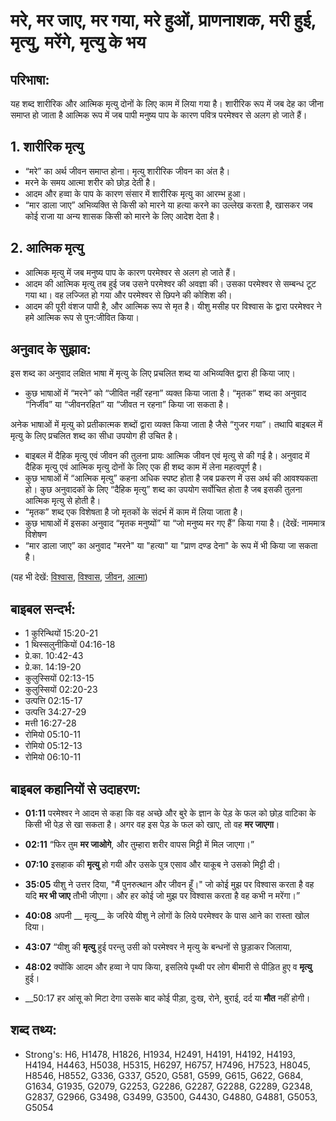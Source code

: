# मरे, मर जाए, मर गया, मरे हुओं, प्राणनाशक, मरी हुई, मृत्यु, मरेंगे, मृत्यु के भय #

## परिभाषा: ##

यह शब्द शारीरिक और आत्मिक मृत्यु दोनों के लिए काम में लिया गया है। शारीरिक रूप में जब देह का जीना समाप्त हो जाता है आत्मिक रूप में जब पापी मनुष्य पाप के कारण पवित्र परमेश्वर से अलग हो जाते हैं।

## 1. शारीरिक मृत्यु ##

* “मरे” का अर्थ जीवन समाप्त होना। मृत्यु शारीरिक जीवन का अंत है।
* मरने के समय आत्मा शरीर को छोड़ देती है।
* आदम और हव्वा के पाप के कारण संसार में शारीरिक मृत्यु का आरम्भ हुआ।
* “मार डाला जाए” अभिव्यक्ति से किसी को मारने या हत्या करने का उल्लेख करता है, खासकर जब कोई राजा या अन्य शासक किसी को मारने के लिए आदेश देता है।

## 2. आत्मिक मृत्यु ##

* आत्मिक मृत्यु में जब मनुष्य पाप के कारण परमेश्वर से अलग हो जाते हैं।
* आदम की आत्मिक मृत्यु तब हुई जब उसने परमेश्वर की अवज्ञा की। उसका परमेश्वर से सम्बन्ध टूट गया था। वह लज्जित हो गया और परमेश्वर से छिपने की कोशिश की।
* आदम की पूरी वंशज पापी है, और आत्मिक रूप से मृत है। यीशु मसीह पर विश्वास के द्वारा परमेश्वर ने हमे आत्मिक रूप से पुन:जीवित किया।

## अनुवाद के सुझाव: ##

इस शब्द का अनुवाद लक्षित भाषा में मृत्यु के लिए प्रचलित शब्द या अभिव्यक्ति द्वारा ही किया जाए।

* कुछ भाषाओं में “मरने” को “जीवित नहीं रहना” व्यक्त किया जाता है। “मृतक” शब्द का अनुवाद “निर्जीव” या “जीवनरहित” या “जीवत न रहना” किया जा सकता है।

अनेक भाषाओं में मृत्यु को प्रतीकात्मक शब्दों द्वारा व्यक्त किया जाता है जैसे “गुजर गया”। तथापि बाइबल में मृत्यु के लिए प्रचलित शब्द का सीधा उपयोग ही उचित है।

* बाइबल में दैहिक मृत्यु एवं जीवन की तुलना प्रायः आत्मिक जीवन एवं मृत्यु से की गई है। अनुवाद में दैहिक मृत्यु एवं आत्मिक मृत्यु दोनों के लिए एक ही शब्द काम में लेना महत्वपूर्ण है।
* कुछ भाषाओं में “आत्मिक मृत्यु” कहना अधिक स्पष्ट होता है जब प्रकरण में उस अर्थ की आवश्यकता हो। कुछ अनुवादकों के लिए “दैहिक मृत्यु” शब्द का उपयोग सर्वोचित होता है जब इसकी तुलना आत्मिक मृत्यु से होती है।
* “मृतक” शब्द एक विशेषता है जो मृतकों के संदर्भ में काम में लिया जाता है। 
* कुछ भाषाओं में इसका अनुवाद “मृतक मनुष्यों” या “जो मनुष्य मर गए हैं” किया गया है। (देखें: नाममात्र विशेषण
* “मार डाला जाए” का अनुवाद "मरने" या "हत्या" या "प्राण दण्ड देना" के रूप में भी किया जा सकता है।

(यह भी देखें: [विश्वास](../believe.md), [विश्वास](../faith.md), [जीवन](../life.md), [आत्मा](../spirit.md))

## बाइबल सन्दर्भ: ##

* 1 कुरिन्थियों 15:20-21
* 1 थिस्सलुनीकियों 04:16-18
* प्रे.का. 10:42-43
* प्रे.का. 14:19-20
* कुलुस्सियों 02:13-15
* कुलुस्सियों 02:20-23
* उत्पत्ति 02:15-17
* उत्पत्ति 34:27-29
* मत्ती 16:27-28
* रोमियो 05:10-11
* रोमियो 05:12-13
* रोमियो 06:10-11

## बाइबल कहानियों से उदाहरण: ##

* __01:11__ परमेश्वर ने आदम से कहा कि वह अच्छे और बुरे के ज्ञान के पेड़ के फल को छोड़ वाटिका के किसी भी पेड़ से खा सकता है। अगर वह इस पेड़ के फल को खाए, तो वह __मर जाएगा__।
* __02:11__ “फिर तुम __मर जाओगे__, और तुम्हारा शरीर वापस मिट्टी में मिल जाएगा।”
* __07:10__  इसहाक की __मृत्यु__ हो गयी और उसके पुत्र एसाव और याकूब ने उसको मिट्टी दी।
* __35:05__ यीशु ने उत्तर दिया, "मैं पुनरुत्थान और जीवन हूँ।" जो कोई मुझ पर विश्वास करता है वह यदि __मर भी जाए__ तौभी जीएगा। और हर कोई जो मुझ पर विश्वास करता है वह कभी न मरेंगा।”

* __40:08__ अपनी __ मृत्यु__  के जरिये यीशु ने लोगों के लिये परमेश्वर के पास आने का रास्ता खोल दिया।
* __43:07__ “यीशु की __मृत्यु__ हुई परन्तु उसी को परमेश्वर ने मृत्यु के बन्धनों से छुड़ाकर जिलाया, 
* __48:02__ क्योंकि आदम और हव्वा ने पाप किया, इसलिये पृथ्वी पर लोग बीमारी से पीड़ित हुए व __मृत्यु__ हुई।
* __50:17 हर आंसू को मिटा देगा उसके बाद कोई पीड़ा, दुःख, रोने, बुराई, दर्द या __मौत__ नहीं होगी।

## शब्द तथ्य: ##

* Strong's: H6, H1478, H1826, H1934, H2491, H4191, H4192, H4193, H4194, H4463, H5038, H5315, H6297, H6757, H7496, H7523, H8045, H8546, H8552, G336, G337, G520, G581, G599, G615, G622, G684, G1634, G1935, G2079, G2253, G2286, G2287, G2288, G2289, G2348, G2837, G2966, G3498, G3499, G3500, G4430, G4880, G4881, G5053, G5054
